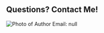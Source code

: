

## Questions? Contact Me!
![Photo of Author](https://avatars1.githubusercontent.com/u/60618427?v=4)
Email: null
